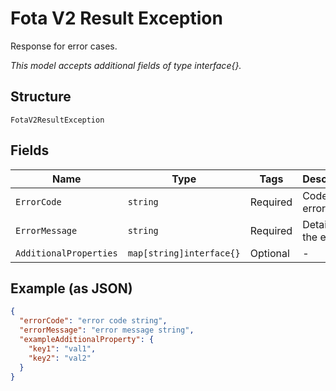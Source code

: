 
# Fota V2 Result Exception

Response for error cases.

*This model accepts additional fields of type interface{}.*

## Structure

`FotaV2ResultException`

## Fields

| Name | Type | Tags | Description |
|  --- | --- | --- | --- |
| `ErrorCode` | `string` | Required | Code of the error. |
| `ErrorMessage` | `string` | Required | Details of the error. |
| `AdditionalProperties` | `map[string]interface{}` | Optional | - |

## Example (as JSON)

```json
{
  "errorCode": "error code string",
  "errorMessage": "error message string",
  "exampleAdditionalProperty": {
    "key1": "val1",
    "key2": "val2"
  }
}
```

